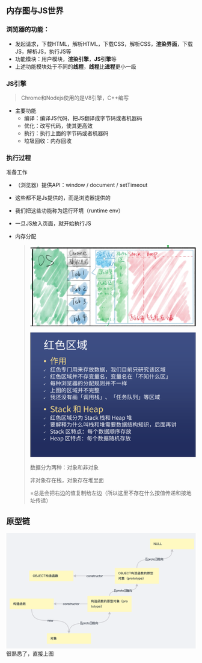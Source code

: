 ## 内存图与JS世界

### 浏览器的功能：

* 发起请求，下载HTML，解析HTML，下载CSS，解析CSS，**渲染界面**，下载JS，解析JS，执行JS等
* 功能模块：用户模块，**渲染引擎**，**JS引擎**等
* 上述功能模块处于不同的**线程**，**线程**比**进程**更小一级

### JS引擎

> Chrome和Nodejs使用的是V8引擎，C++编写

* 主要功能
  * 编译：编译JS代码，把JS翻译成字节码或者机器码
  * 优化：改写代码，使其更高效
  * 执行：执行上面的字节码或者机器码
  * 垃圾回收：内存回收

### 执行过程

准备工作

* （浏览器）提供API：window / document / setTimeout

* 这些都不是Js提供的，而是浏览器提供的

* 我们把这些功能称为运行环境（runtime env）

* 一旦JS放入页面，就开始执行JS

* 内存分配

  > ![pic11](images/pic11.png)
  >
  > ![pic12](images/pic12.png)
  >
  > 数据分为两种：对象和非对象
  >
  > 非对象存在栈，对象存在堆里面
  >
  > =总是会把右边的值复制给左边（所以这里不存在什么按值传递和按地址传递）

## 原型链

![pic13](images/pic13.png)很熟悉了，直接上图

